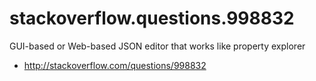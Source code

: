 # stackoverflow.questions.998832

GUI-based or Web-based JSON editor that works like property explorer

* http://stackoverflow.com/questions/998832
